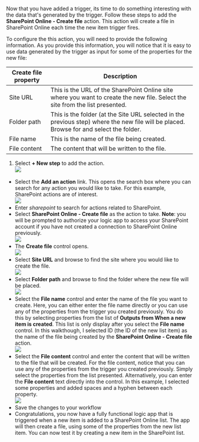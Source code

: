 Now that you have added a trigger, its time to do something interesting with the data that's generated by the trigger. Follow these steps to add the **SharePoint Online - Create file** action. This action will create a file in SharePoint Online each time the new item trigger fires. 

To configure the this action, you will need to provide the following information. As you provide this information, you will notice that it is easy to use data generated by the trigger as input for some of the properties for the new file:

|Create file property|Description|
|---|---|
|Site URL|This is the URL of the SharePoint Online site where you want to create the new file. Select the site from the list presented.|
|Folder path|This is the folder (at the Site URL selected in the previous step) where the new file will be placed. Browse for and select the folder.|
|File name|This is the name of the file being created.|
|File content|The content that will be written to the file.|

1. Select **+ New step** to add the action.  
![](./media/connectors-create-api-sharepointonline/action-1.png)  
- Select the **Add an action** link. This opens the search box where you can search for any action you would like to take. For this example, SharePoint actions are of interest.    
![](./media/connectors-create-api-sharepointonline/action-2.png)    
- Enter *sharepoint* to search for actions related to SharePoint.
- Select **SharePoint Online - Create file** as the action to take.   **Note**: you will be prompted to authorize your logic app to access your SharePoint account if you have not created a connection to SharePoint Online previously.    
![](./media/connectors-create-api-sharepointonline/action-3.png)    
- The **Create file** control opens.   
![](./media/connectors-create-api-sharepointonline/action-4.png)     
- Select **Site URL** and browse to find the site where you would like to create the file.     
![](./media/connectors-create-api-sharepointonline/action-5.png)  
- Select **Folder path** and browse to find the folder where the new file will be placed.  
![](./media/connectors-create-api-sharepointonline/action-6.png)  
- Select the **File name** control and enter the name of the file you want to create. Here, you can either enter the file name directly or you can use any of the properties from the trigger you created previously. You do this by selecting properties from the list of **Outputs from When a new item is created**. This list is only display after you select the **File name** control. In this walkthough, I selected ID (the ID of the new list item) as the name of the file being created by the **SharePoint Online - Create file** action.    
![](./media/connectors-create-api-sharepointonline/action-7.png)  
- Select the **File content** control and enter the content that will be written to the file that will be created. For the file content, notice that you can use any of the properties from the trigger you created previously. Simply select the properties from the list presented. Alternatively, you can enter the **File content** text directly into the control. In this example, I selected some properties and added spaces and a hyphen between each property.        
![](./media/connectors-create-api-sharepointonline/action-8.png)  
- Save the changes to your workflow  
- Congratulations, you now have a fully functional logic app that is triggered when a new item is added to a SharePoint Online list. The app will then create a file, using some of the properties from the new list item.  You can now test it by creating a new item in the SharePoint list. 
